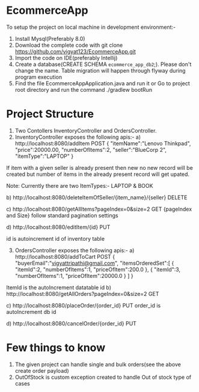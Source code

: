 # EcommerceApp
To setup the project on local machine in development environment:-
1) Install Mysql(Preferably 8.0)
2) Download the complete code with git clone https://github.com/vigyat123/EcommerceApp.git
3) Import the code on IDE(preferably Intellij)
4) Create a database(CREATE SCHEMA `ecommerce_app_db2`;). Please don't change the name. Table migration will happen through flyway during      program execution
5) Find the file EcommerceAppApplication.java and run it 
                                    or 
   Go to project root directory and run the command ./gradlew bootRun

# Project Structure
1) Two Contollers InventoryController and OrdersController.
2) InventoryController exposes the following apis:-
a) http://localhost:8080/addItem 
POST
{
"itemName":"Lenovo Thinkpad",
"price":20000.00,
"numberOfItems":2,
"seller":"BlueCorp 2",
"itemType":"LAPTOP"
}

If item with a given seller is already present then new no new record will be created but number of items in the already present record will get upated.

Note: Currently there are two ItemTypes:- LAPTOP & BOOK

b) http://localhost:8080/deleteItemOfSeller/{item_name}/{seller} 
   DELETE
   
c) http://localhost:8080/getAllItems?pageIndex=0&size=2
GET
{pageIndex and Size} follow standard pagination settings

d) http://localhost:8080/editItem/{id}
PUT

id is autoincrement id of inventory table
   
3) OrdersController exposes the following apis:-
a) http://localhost:8080/addToCart 
POST
{
"buyerEmail":"vigyattripathi@gmail.com",
"itemsOrderedSet":[
	{
		"itemId":2,
		"numberOfItems":1,
		"priceOfItem":200.0
	},
	{
		"itemId":3,
		"numberOfItems":1,
		"priceOfItem":20000.0
	}
]
}

ItemId is the autoIncrement datatable id
b) http://localhost:8080/getAllOrders?pageIndex=0&size=2
GET

c) http://localhost:8080/placeOrder/{order_id}
PUT
order_id is autoIncrement db id

d) http://localhost:8080/cancelOrder/{order_id}
PUT

# Few things to know
1) The given project can handle single and bulk orders(see the above create order payload)
2) OutOfStock is custom exception created to handle Out of stock type of cases
